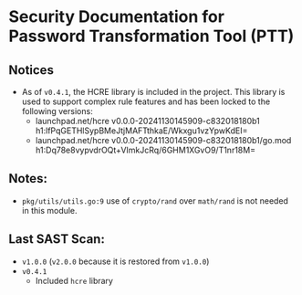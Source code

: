 # Security Documentation for Password Transformation Tool (PTT)

## Notices
- As of `v0.4.1`, the HCRE library is included in the project. This library is
  used to support complex rule features and has been locked to the following
  versions:
  - launchpad.net/hcre v0.0.0-20241130145909-c832018180b1 h1:lfPqGETHlSypBMeJtjMAFTthkaE/Wkxgu1vzYpwKdEI=
  - launchpad.net/hcre v0.0.0-20241130145909-c832018180b1/go.mod h1:Dq78e8vypvdrOQt+VImkJcRq/6GHM1XGvO9/T1nr18M=

## Notes:
- `pkg/utils/utils.go:9` use of `crypto/rand` over `math/rand` is not needed in this module.

## Last SAST Scan:
- `v1.0.0` (`v2.0.0` because it is restored from `v1.0.0`)
- `v0.4.1`
    - Included `hcre` library

